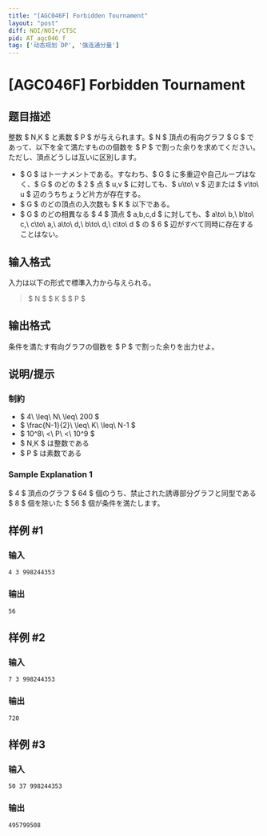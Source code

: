 ```yaml
---
title: "[AGC046F] Forbidden Tournament"
layout: "post"
diff: NOI/NOI+/CTSC
pid: AT_agc046_f
tag: ['动态规划 DP', '强连通分量']
---
```


# [AGC046F] Forbidden Tournament

## 题目描述

[problemUrl]: https://atcoder.jp/contests/agc046/tasks/agc046_f

整数 $ N,K $ と素数 $ P $ が与えられます。$ N $ 頂点の有向グラフ $ G $ であって、以下を全て満たすものの個数を $ P $ で割った余りを求めてください。ただし、頂点どうしは互いに区別します。

- $ G $ はトーナメントである。すなわち、$ G $ に多重辺や自己ループはなく、$ G $ のどの $ 2 $ 点 $ u,v $ に対しても、$ u\to\ v $ 辺または $ v\to\ u $ 辺のうちちょうど片方が存在する。
- $ G $ のどの頂点の入次数も $ K $ 以下である。
- $ G $ のどの相異なる $ 4 $ 頂点 $ a,b,c,d $ に対しても、$ a\to\ b,\ b\to\ c,\ c\to\ a,\ a\to\ d,\ b\to\ d,\ c\to\ d $ の $ 6 $ 辺がすべて同時に存在することはない。

## 输入格式

入力は以下の形式で標準入力から与えられる。

> $ N $ $ K $ $ P $

## 输出格式

条件を満たす有向グラフの個数を $ P $ で割った余りを出力せよ。

## 说明/提示

### 制約

- $ 4\ \leq\ N\ \leq\ 200 $
- $ \frac{N-1}{2}\ \leq\ K\ \leq\ N-1 $
- $ 10^8\ <\ P\ <\ 10^9 $
- $ N,K $ は整数である
- $ P $ は素数である

### Sample Explanation 1

$ 4 $ 頂点のグラフ $ 64 $ 個のうち、禁止された誘導部分グラフと同型である $ 8 $ 個を除いた $ 56 $ 個が条件を満たします。

## 样例 #1

### 输入

```
4 3 998244353
```

### 输出

```
56
```

## 样例 #2

### 输入

```
7 3 998244353
```

### 输出

```
720
```

## 样例 #3

### 输入

```
50 37 998244353
```

### 输出

```
495799508
```

